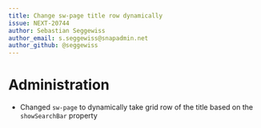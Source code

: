 ```yaml
---
title: Change sw-page title row dynamically
issue: NEXT-20744
author: Sebastian Seggewiss
author_email: s.seggewiss@snapadmin.net
author_github: @seggewiss
---
```

# Administration
* Changed `sw-page` to dynamically take grid row of the title based on the `showSearchBar` property
